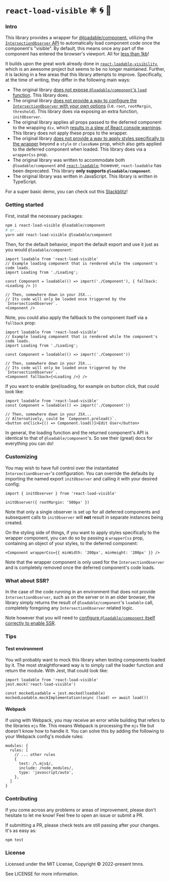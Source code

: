 # `react-load-visible` ⚛️ 🌀 👀

### Intro

This library provides a wrapper for [@loadable/component](https://github.com/gregberge/loadable-components), utilizing the [`IntersectionObserver` API](https://developer.mozilla.org/en-US/docs/Web/API/Intersection_Observer_API) to automatically load component code once the component's "visible". By default, this means once any part of the component has entered the browser's viewport. All for [less than 1kb](https://bundlephobia.com/package/react-load-visible)!

It builds upon the great work already done in [`react-loadable-visibility`](https://github.com/stratiformltd/react-loadable-visibility), which is an awesome project but seems to be no longer maintained. Further, it is lacking in a few areas that this library attempts to improve. Specifically, at the time of writing, they differ in the following main ways:

- The original library [does not expose `@loadable/component`'s `load` function](https://github.com/stratiformltd/react-loadable-visibility/issues/40). This library does.
- The original library [does not provide a way to configure the `IntersectionObserver` with your own options](https://github.com/stratiformltd/react-loadable-visibility/issues/16) (i.e. `root`, `rootMargin`, `threshold`). This library does via exposing an extra function, `initObserver`.
- The original library applies all props passed to the deferred component to the wrapping `div`, which [results in a slew of React console warnings](https://github.com/stratiformltd/react-loadable-visibility/issues/35). This library does not apply these props to the wrapper.
- The original library [does not provide a way to apply styles specifically to the wrapper](https://github.com/stratiformltd/react-loadable-visibility/issues/21) beyond a `style` or `className` prop, which also gets applied to the deferred component when loaded. This library does via a `wrapperCss` prop.
- The original library was written to accommodate both `@loadable/component` and [`react-loadable`](https://github.com/jamiebuilds/react-loadable); however, `react-loadable` has been deprecated. This library **only supports `@loadable/component`**.
- The original library was written in JavaScript. This library is written in TypeScript.

For a super basic demo, you can check out this [Stackblitz](https://stackblitz.com/edit/vitejs-vite-lbnqf4?file=src/App.tsx)!

### Getting started

First, install the necessary packages:

```bash
npm i react-load-visible @loadable/component
# or...
yarn add react-load-visible @loadable/component
```

Then, for the default behavior, import the default export and use it just as you would `@loadable/component`:

```tsx
import loadable from 'react-load-visible'
// Example loading component that is rendered while the component's code loads.
import Loading from './Loading';

const Component = loadable(() => import('./Component'), { fallback: <Loading /> })

// Then, somewhere down in your JSX...
// Its code will only be loaded once triggered by the `IntersectionObserver`.
<Component />
```

Note, you could also apply the fallback to the component itself via a `fallback` prop:

```tsx
import loadable from 'react-load-visible'
// Example loading component that is rendered while the component's code loads.
import Loading from './Loading';

const Component = loadable(() => import('./Component'))

// Then, somewhere down in your JSX...
// Its code will only be loaded once triggered by the `IntersectionObserver`.
<Component fallback={<Loading />} />
```

If you want to enable (pre)loading, for example on button click, that could look like:

```tsx
import loadable from 'react-load-visible'
const Component = loadable(() => import('./Component'))

// Then, somewhere down in your JSX...
// Alternatively, could be `Component.preload()`.
<button onClick={() => Component.load()}>Edit User</button>
```

In general, the loading function and the returned component's API is identical to that of `@loadable/component`'s. So see their (great) docs for everything you can do!

### Customizing

You may wish to have full control over the instantiated `IntersectionObserver`'s configuration. You can override the defaults by importing the named export `initObserver` and calling it with your desired config:

```tsx
import { initObserver } from 'react-load-visible'

initObserver({ rootMargin: '500px' })
```

Note that only a single observer is set up for all deferred components and subsequent calls to `initObserver` will **not** result in separate instances being created.

On the styling side of things, if you want to apply styles specifically to the wrapper component, you can do so by passing a `wrapperCss` prop, containing an object of your styles, to the deferred component:

```tsx
<Component wrapperCss={{ minWidth: '200px', minHeight: '200px' }} />
```

Note that the wrapper component is only used for the `IntersectionObserver` and is completely removed once the deferred component's code loads.

### What about SSR?

In the case of the code running in an environment that does not provide `IntersectionObserver`, such as on the server or in an older browser, the library simply returns the result of `@loadable/component`'s `loadable` call, completely foregoing any `IntersectionObserver` related logic.

Note however that you will need to [configure `@loadable/component` itself correctly to enable SSR](https://loadable-components.com/docs/server-side-rendering/).

### Tips

#### Test environment

You will probably want to mock this library when testing components loaded by it. The most straightforward way is to simply call the loader function and return the module. With Jest, that could look like:

```tsx
import loadable from 'react-load-visible'
jest.mock('react-load-visible')

const mockedLoadable = jest.mocked(loadable)
mockedLoadable.mockImplementation(async (load) => await load())
```

#### Webpack

If using with Webpack, you may receive an error while building that refers to the libraries `mjs` file. This means Webpack is processing the `mjs` file but doesn't know how to handle it. You can solve this by adding the following to your Webpack config's module rules:

```tsx
modules: {
  rules: [
    // ... other rules
    {
      test: /\.mjs$/,
      include: /node_modules/,
      type: 'javascript/auto',
    },
  ]
}
```

### Contributing

If you come across any problems or areas of improvement, please don't hesitate to let me know! Feel free to open an issue or submit a PR.

If submitting a PR, please check tests are still passing after your changes. It's as easy as:

```bash
npm test
```

### License

Licensed under the MIT License, Copyright © 2022-present tmns.

See LICENSE for more information.
